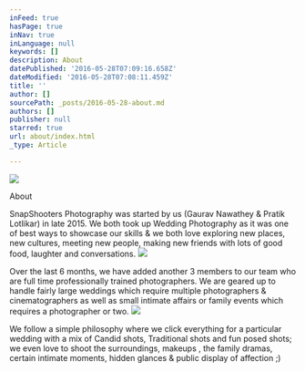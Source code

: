 ```yaml
---
inFeed: true
hasPage: true
inNav: true
inLanguage: null
keywords: []
description: About
datePublished: '2016-05-28T07:09:16.658Z'
dateModified: '2016-05-28T07:08:11.459Z'
title: ''
author: []
sourcePath: _posts/2016-05-28-about.md
authors: []
publisher: null
starred: true
url: about/index.html
_type: Article

---
```

![](https://the-grid-user-content.s3-us-west-2.amazonaws.com/818f8984-fdea-4dc0-8801-0c1f55e96775.jpg)

About

SnapShooters Photography was started by us (Gaurav Nawathey & Pratik Lotlikar) in late 2015\. We both took up Wedding Photography as it was one of best ways to showcase our skills & we both love exploring new places, new cultures, meeting new people, making new friends with lots of good food, laughter and conversations.
![](https://the-grid-user-content.s3-us-west-2.amazonaws.com/64c12c1e-a131-4fef-b74a-7104deb430ac.jpg)

Over the last 6 months, we have added another 3 members to our team who are full time professionally trained photographers. We are geared up to handle fairly large weddings which require multiple photographers & cinematographers as well as small intimate affairs or family events which requires a photographer or two.
![](https://the-grid-user-content.s3-us-west-2.amazonaws.com/0ecb4fe2-7b7c-4b25-83d5-6f4032beb548.jpg)

We follow a simple philosophy where we click everything for a particular wedding with a mix of Candid shots, Traditional shots and fun posed shots; we even love to shoot the surroundings, makeups , the family dramas, certain intimate moments, hidden glances & public display of affection ;)